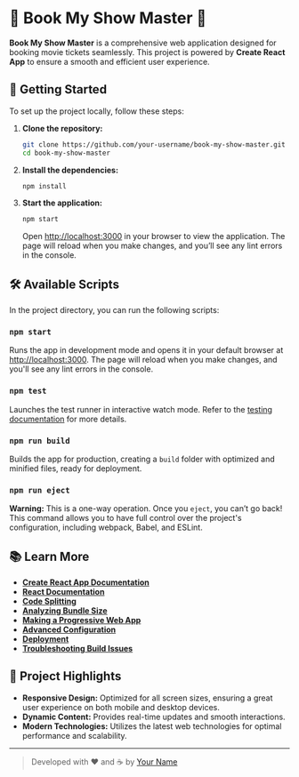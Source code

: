 # 🎥 Book My Show Master 🍿

**Book My Show Master** is a comprehensive web application designed for booking movie tickets seamlessly. This project is powered by **Create React App** to ensure a smooth and efficient user experience.

## 🚀 Getting Started

To set up the project locally, follow these steps:

1. **Clone the repository:**
    ```bash
    git clone https://github.com/your-username/book-my-show-master.git
    cd book-my-show-master
    ```

2. **Install the dependencies:**
    ```bash
    npm install
    ```

3. **Start the application:**
    ```bash
    npm start
    ```
    Open [http://localhost:3000](http://localhost:3000) in your browser to view the application. The page will reload when you make changes, and you’ll see any lint errors in the console.

## 🛠️ Available Scripts

In the project directory, you can run the following scripts:

### `npm start`

Runs the app in development mode and opens it in your default browser at [http://localhost:3000](http://localhost:3000). The page will reload when you make changes, and you'll see any lint errors in the console.

### `npm test`

Launches the test runner in interactive watch mode. Refer to the [testing documentation](https://facebook.github.io/create-react-app/docs/running-tests) for more details.

### `npm run build`

Builds the app for production, creating a `build` folder with optimized and minified files, ready for deployment.

### `npm run eject`

**Warning:** This is a one-way operation. Once you `eject`, you can’t go back! This command allows you to have full control over the project's configuration, including webpack, Babel, and ESLint.

## 📚 Learn More

- **[Create React App Documentation](https://facebook.github.io/create-react-app/docs/getting-started)**
- **[React Documentation](https://reactjs.org/)**
- **[Code Splitting](https://facebook.github.io/create-react-app/docs/code-splitting)**
- **[Analyzing Bundle Size](https://facebook.github.io/create-react-app/docs/analyzing-the-bundle-size)**
- **[Making a Progressive Web App](https://facebook.github.io/create-react-app/docs/making-a-progressive-web-app)**
- **[Advanced Configuration](https://facebook.github.io/create-react-app/docs/advanced-configuration)**
- **[Deployment](https://facebook.github.io/create-react-app/docs/deployment)**
- **[Troubleshooting Build Issues](https://facebook.github.io/create-react-app/docs/troubleshooting#npm-run-build-fails-to-minify)**

## 🎨 Project Highlights

- **Responsive Design:** Optimized for all screen sizes, ensuring a great user experience on both mobile and desktop devices.
- **Dynamic Content:** Provides real-time updates and smooth interactions.
- **Modern Technologies:** Utilizes the latest web technologies for optimal performance and scalability.


---

> Developed with ❤️ and ☕ by [Your Name](https://github.com/rishab1wnl)
